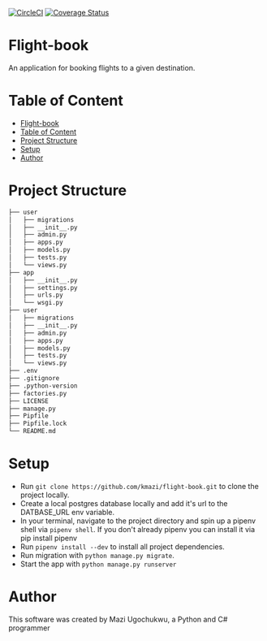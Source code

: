 [![CircleCI](https://circleci.com/gh/kmazi/flight-book/tree/develop.svg?style=svg)](https://circleci.com/gh/kmazi/flight-book/tree/develop)
[![Coverage Status](https://coveralls.io/repos/github/kmazi/flight-book/badge.svg?branch=develop)](https://coveralls.io/github/kmazi/flight-book?branch=develop)

# Flight-book
An application for booking flights to a given destination.

# Table of Content
- [Flight-book](#flight-book)
- [Table of Content](#table-of-content)
- [Project Structure](#project-structure)
- [Setup](#setup)
- [Author](#author)

# Project Structure
```bash
├── user
│   ├── migrations
│   ├── __init__.py
│   ├── admin.py
│   ├── apps.py
│   ├── models.py
│   ├── tests.py
│   └── views.py
├── app
│   ├── __init__.py
│   ├── settings.py
│   ├── urls.py
│   └── wsgi.py
├── user
│   ├── migrations
│   ├── __init__.py
│   ├── admin.py
│   ├── apps.py
│   ├── models.py
│   ├── tests.py
│   └── views.py
├── .env
├── .gitignore
├── .python-version
├── factories.py
├── LICENSE
├── manage.py
├── Pipfile
├── Pipfile.lock
└── README.md
```

# Setup
 - Run `git clone https://github.com/kmazi/flight-book.git` to clone the project locally.
 - Create a local postgres database locally and add it's url to the DATBASE_URL env variable.
 - In your terminal, navigate to the project directory and spin up a pipenv shell via `pipenv shell`. If you don't already pipenv you can install it via pip install pipenv
 - Run `pipenv install --dev` to install all project dependencies.
 - Run migration with `python manage.py migrate`.
 - Start the app with `python manage.py runserver`

# Author
This software was created by Mazi Ugochukwu, a Python and C# programmer